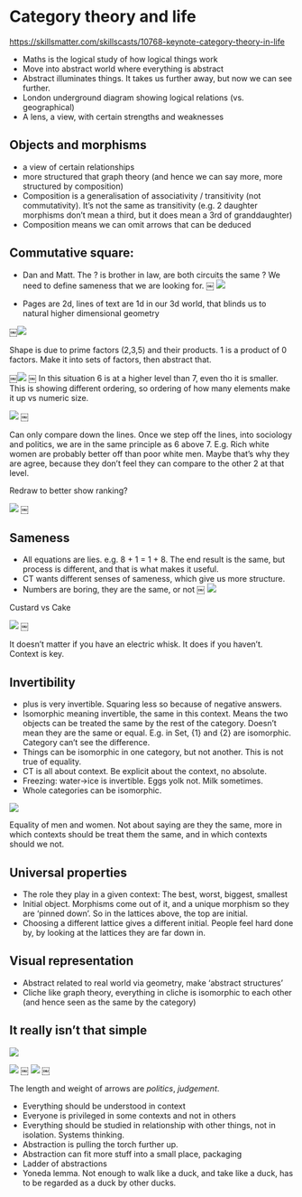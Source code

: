 # Category theory and life

https://skillsmatter.com/skillscasts/10768-keynote-category-theory-in-life

- Maths is the logical study of how logical things work
- Move into abstract world where everything is abstract
- Abstract illuminates things.  It takes us further away, but now we can see further.
- London underground diagram showing logical relations (vs. geographical)
- A lens, a view, with certain strengths and weaknesses

## Objects and morphisms

- a view of certain relationships
- more structured that graph theory (and hence we can say more, more structured by composition)
- Composition is a generalisation of associativity / transitivity  (not commutativity).  It’s not the same as transitivity (e.g. 2 daughter morphisms don’t mean a third, but it does mean a 3rd of granddaughter)
- Composition means we can omit arrows that can be deduced

## Commutative square:

- Dan and Matt.  The ? is brother in law, are both circuits the same ?  We need to define sameness that we are looking for.
￼
![](communative_square.png)

- Pages are 2d, lines of text are 1d in our 3d world, that blinds us to natural higher dimensional geometry

￼![](factors.png)

Shape is due to prime factors (2,3,5) and their products.  1 is a product of 0 factors.
Make it into sets of factors, then abstract that.

￼![](factors42.png)
￼
In this situation 6 is at a higher level than 7, even tho it is smaller.  This is showing different ordering, so ordering of how many elements make it up vs numeric size.

![](square1.png)
￼

Can only compare down the lines.  Once we step off the lines, into sociology and politics, we are in the same principle as 6 above 7.  E.g. Rich white women are probably better off than poor white men.  Maybe that’s why they are agree, because they don’t feel they can compare to the other 2 at that level.

Redraw to better show ranking?

![](square2.png)
￼
## Sameness

- All equations are lies.  e.g. 8 + 1 = 1 + 8.  The end result is the same, but process is different, and that is what makes it useful.
- CT wants different senses of sameness, which give us more structure.
- Numbers are boring, they are the same, or not
￼
![](assoc.png)

Custard vs Cake

![](cake.png)
￼

It doesn’t matter if you have an electric whisk.  It does if you haven’t.
Context is key.

## Invertibility

- plus is very invertible.  Squaring less so because of negative answers.
- Isomorphic meaning invertible, the same in this context.  Means the two objects can be treated the same by the rest of the category.  Doesn’t mean they are the same or equal.  E.g. in Set, {1} and {2} are isomorphic.  Category can’t see the difference.
- Things can be isomorphic in one category, but not another.  This is not true of equality.
- CT is all about context.  Be explicit about the context, no absolute.
- Freezing: water->ice is invertible.  Eggs yolk not.  Milk sometimes.
- Whole categories can be isomorphic.

![](iso.png)

Equality of men and women.  Not about saying are they the same, more in which contexts should be treat them the same, and in which contexts should we not.

## Universal properties

- The role they play in a given context: The best, worst, biggest, smallest
- Initial object.  Morphisms come out of it, and a unique morphism so they are ‘pinned down’.  So in the lattices above, the top are initial.
- Choosing a different lattice gives a different initial.  People feel hard done by, by looking at the lattices they are far down in.

## Visual representation

- Abstract related to real world via geometry, make ‘abstract structures’
- Cliche like graph theory, everything in cliche is isomorphic to each other (and hence seen as the same by the category)

## It really isn’t that simple

![](unitied.png)

![](weight.png)
￼
![](election.png)
￼

The length and weight of arrows are *politics*, *judgement*.

* Everything should be understood in context
* Everyone is privileged in some contexts and not in others
* Everything should be studied in relationship with other things, not in isolation.  Systems thinking.
* Abstraction is pulling the torch further up.
* Abstraction can fit more stuff into a small place, packaging
* Ladder of abstractions
* Yoneda lemma.  Not enough to walk like a duck, and take like a duck, has to be regarded as a duck by other ducks.
